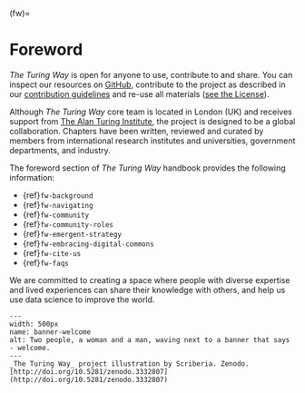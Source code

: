 (fw)=
# Foreword

_The Turing Way_ is open for anyone to use, contribute to and share. 
You can inspect our resources on [GitHub](https://github.com/alan-turing-institute/the-turing-way), contribute to the project as described in our [contribution guidelines](https://github.com/alan-turing-institute/the-turing-way/blob/main/CONTRIBUTING.md) and re-use all materials ([see the License](https://github.com/alan-turing-institute/the-turing-way/blob/main/LICENSE.md)).

Although _The Turing Way_ core team is located in London (UK) and receives support from [The Alan Turing Institute](https://www.turing.ac.uk/), the project is designed to be a global collaboration.
Chapters have been written, reviewed and curated by members from international research institutes and universities, government departments, and industry.

The foreword section of _The Turing Way_ handbook provides the following information:

- {ref}`fw-background`
- {ref}`fw-navigating`
- {ref}`fw-community`
- {ref}`fw-community-roles`
- {ref}`fw-emergent-strategy`
- {ref}`fw-embracing-digital-commons`
- {ref}`fw-cite-us`
- {ref}`fw-faqs`

We are committed to creating a space where people with diverse expertise and lived experiences can share their knowledge with others, and help us use data science to improve the world.

```{figure} ../figures/banner-welcome.jpg
---
width: 500px
name: banner-welcome
alt: Two people, a woman and a man, waving next to a banner that says - welcome.
---
_The Turing Way_ project illustration by Scriberia. Zenodo. [http://doi.org/10.5281/zenodo.3332807](http://doi.org/10.5281/zenodo.3332807)
```
